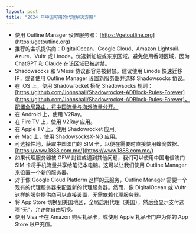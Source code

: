 ```yaml
---
layout: post
title: "2024 年中国可用的代理解决方案"
---
```


* 使用 Outline Manager 设置服务器：[https://getoutline.org](https://getoutline.org)
* 推荐的主机提供商：DigitalOcean、Google Cloud、Amazon Lightsail、Azure、Vultr 或 Linode。优选新加坡或东京区域。避免使用香港区域，因为 ChatGPT 和 Claude 在该区域已被封禁。
* Shadowsocks 和 VMess 协议都容易被封禁。建议使用 Linode 快速迁移 IP，或者使用 Outline Manager 设置新服务器并选择 Shadowsocks 协议。
* 在 iOS 上，使用 Shadowrocket 搭配 Shadowsocks 规则：[https://github.com/Johnshall/Shadowrocket-ADBlock-Rules-Forever](https://github.com/Johnshall/Shadowrocket-ADBlock-Rules-Forever)。配置全局路由，将中国流量与海外流量分开。
* 在 Android 上，使用 V2Ray。
* 在 Fire TV 上，使用 V2Ray 应用。
* 在 Apple TV 上，使用 Shadowrocket 应用。
* 在 Mac 上，使用 ShadowsocksX-NG 应用。
* 可选择性地，获取中国澳门的 SIM 卡，以便在需要时直接使用蜂窝数据。[https://www.1888.com.mo/](https://www.1888.com.mo/)
* 如果代理服务器被 GFW 封锁或遇到其他问题，我们可以使用中国电信澳门 SIM 卡将手机流量共享给笔记本电脑。这可以让我们使用 Outline Manager 来设置一个新的服务器。
* 对于像 Google Cloud Platform 这样的云服务，Outline Manager 需要一个现有的代理服务器来配置新的代理服务器。然而，像 DigitalOcean 或 Vultr 这样的服务提供商可以直接设置，无需依赖代理服务器。
* 将 App Store 切换到美国地区，全局启用代理（美国），然后会显示支付选项“无”，允许你自由切换。
* 使用 Visa 卡在 Amazon 购买礼品卡，或使用 Apple 礼品卡门户为你的 App Store 账户充值。
